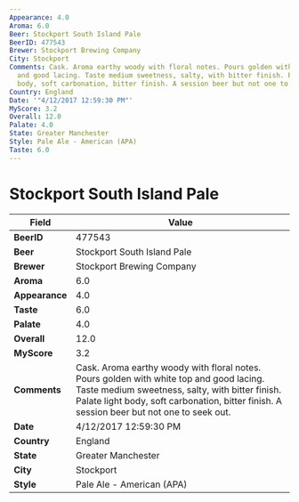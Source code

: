 ```yaml
---
Appearance: 4.0
Aroma: 6.0
Beer: Stockport South Island Pale
BeerID: 477543
Brewer: Stockport Brewing Company
City: Stockport
Comments: Cask. Aroma earthy woody with floral notes. Pours golden with white top
  and good lacing. Taste medium sweetness, salty, with bitter finish. Palate light
  body, soft carbonation, bitter finish. A session beer but not one to seek out.
Country: England
Date: '"4/12/2017 12:59:30 PM"'
MyScore: 3.2
Overall: 12.0
Palate: 4.0
State: Greater Manchester
Style: Pale Ale - American (APA)
Taste: 6.0
---
```


# Stockport South Island Pale

| Field         | Value |
|---------------|-------|
| **BeerID** | 477543 |
| **Beer** | Stockport South Island Pale |
| **Brewer** | Stockport Brewing Company |
| **Aroma** | 6.0 |
| **Appearance** | 4.0 |
| **Taste** | 6.0 |
| **Palate** | 4.0 |
| **Overall** | 12.0 |
| **MyScore** | 3.2 |
| **Comments** | Cask. Aroma earthy woody with floral notes. Pours golden with white top and good lacing. Taste medium sweetness, salty, with bitter finish. Palate light body, soft carbonation, bitter finish. A session beer but not one to seek out. |
| **Date** | 4/12/2017 12:59:30 PM |
| **Country** | England |
| **State** | Greater Manchester |
| **City** | Stockport |
| **Style** | Pale Ale - American (APA) |
